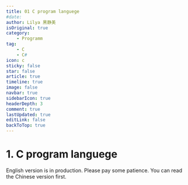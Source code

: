 ```yaml
---
title: 01 C program languege
#date: 
author: Lilya 黑静美
isOriginal: true
category: 
    - Programm
tag:
    - C
    - C#
icon: c
sticky: false
star: false
article: true
timeline: true
image: false
navbar: true
sidebarIcon: true
headerDepth: 3
comment: true
lastUpdated: true
editLink: false
backToTop: true
---
```


# 1. C program languege

English version is in production. Please pay some patience. You can read the Chinese version first.


